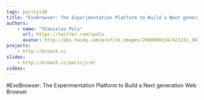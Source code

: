 ```yaml
---
tags: parisjs30
title: "ExoBrowser: The Experimentation Platform to Build a Next generation Web Browser"
authors:
    - name: "Stanislas Polu"
      url: https://twitter.com/spolu
      avatar: http://pbs.twimg.com/profile_images/2008060134/423231_3486704046246_1230777314_33453905_1333098466_n_bigger.jpeg
projects:
    - http://breach.cc
slides:
    - http://breach.cc/parisjs/#/
videos:
---
```

#ExoBrowser: The Experimentation Platform to Build a Next generation Web Browser
